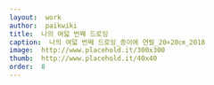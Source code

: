 ```yaml
---
layout:  work
author:  paikwiki
title:  나의 여덟 번째 드로잉
caption:  나의 여덟 번째 드로잉_종이에 연필_20×20㎝_2018
image:  http://www.placehold.it/300x300
thumb:  http://www.placehold.it/40x40
order:  8
---
```

